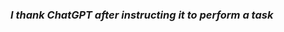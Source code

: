 ### *I thank ChatGPT after instructing it to perform a task*

<!--
**smandinJS/smandinJS** is a ✨ _special_ ✨ repository because its `README.md` (this file) appears on your GitHub profile.

Here are some ideas to get you started:

🔭 I’m currently working on: Well, i don't want to update this every time i work on something new.
🌱 I’m currently learning: I don't want to update this either but i guess i want to actually get good at C#.
🤔 I’m looking for help with: No.
💬 Ask me about: Linux funnies.
📫 How to reach me: You don't.
⚡ Fun fact: I am a student.
